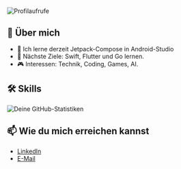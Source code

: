 # 
![Profilaufrufe](https://komarev.com/ghpvc/?username=mohamedremo&color=blue)

## 🌟 Über mich
- 🌱 Ich lerne derzeit Jetpack-Compose in Android-Studio
- 🚀 Nächste Ziele: Swift, Flutter und Go lernen.
- 🎮 Interessen: Technik, Coding, Games, AI.

## 🛠️ Skills
![Deine GitHub-Statistiken](https://github-readme-stats.vercel.app/api?username=mohamedremo&show_icons=true&theme=radical)


## 📫 Wie du mich erreichen kannst

- [LinkedIn](https://www.linkedin.com/in/mohamed-remo-08835b2bb)
- [E-Mail](mailto:mohamed.remo@outlook.de)
